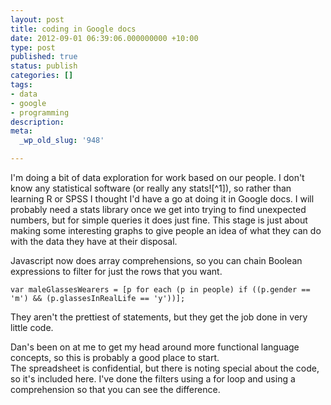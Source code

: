 ```yaml
---
layout: post
title: coding in Google docs
date: 2012-09-01 06:39:06.000000000 +10:00
type: post
published: true
status: publish
categories: []
tags:
- data
- google
- programming
description:
meta:
  _wp_old_slug: '948'

---
```

<p>I'm doing a bit of data exploration for work based on our people. I don't know any statistical software (or really any stats![^1]), so rather than learning R or SPSS I thought I'd have a go at doing it in Google docs. I will probably need a stats library once we get into trying to find unexpected numbers, but for simple queries it does just fine. This stage is just about making some interesting graphs to give people an idea of what they can do with the data they have at their disposal.</p>
<p>Javascript now does array comprehensions, so you can chain Boolean expressions to filter for just the rows that you want.</p>
<p><code>var maleGlassesWearers = [p for each (p in people) if ((p.gender == 'm') &amp;&amp; (p.glassesInRealLife == 'y'))];</code></p>
<p>They aren't the prettiest of statements, but they get the job done in very little code.</p>
<p>Dan's been on at me to get my head around more functional language concepts, so this is probably a good place to start.<br />
The spreadsheet is confidential, but there is noting special about the code, so it's included here. I've done the filters using a for loop and using a comprehension so that you can see the difference.<br />
 <br />
<script src="https://gist.github.com/3564342.js"> </script></p>

[^1]: But I am going to do the <a href="https://www.coursera.org/course/stats1">coursera statistics course</a> starting next week.
